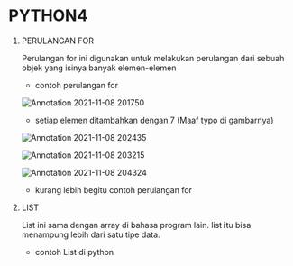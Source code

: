 # PYTHON4

1. PERULANGAN FOR

    Perulangan for ini digunakan untuk melakukan perulangan dari sebuah objek yang isinya banyak elemen-elemen
    
    - contoh perulangan for 

    ![Annotation 2021-11-08 201750](https://user-images.githubusercontent.com/92988781/140862740-95bd2741-f6dc-469d-baa9-9b5b8cd1275a.png)
    
    - setiap elemen ditambahkan dengan 7 (Maaf typo di gambarnya)
    
    ![Annotation 2021-11-08 202435](https://user-images.githubusercontent.com/92988781/140862815-8cfb84f8-9148-4651-a7de-c4afc0cf9054.png)
    
    ![Annotation 2021-11-08 203215](https://user-images.githubusercontent.com/92988781/140862852-db40db93-b1ec-409f-ab78-739a7d456401.png)
    
    ![Annotation 2021-11-08 204324](https://user-images.githubusercontent.com/92988781/140863689-3357e281-a22b-42a1-ac04-177cc339399e.png)
    
    - kurang lebih begitu contoh perulangan for



2. LIST

    List ini sama dengan array di bahasa program lain. list itu bisa menampung lebih dari satu tipe data.
    
    - contoh List di python
    
    
    
    




    
